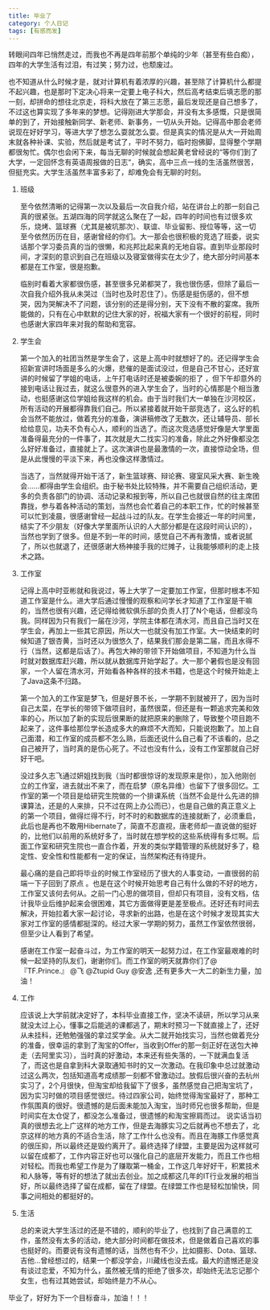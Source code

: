 ```yaml
---
title: 毕业了
category: 个人日记
tags: [有感而发]
---
```


转眼间四年已悄然走过，而我也不再是四年前那个单纯的少年（甚至有些白痴），四年的大学生活有过泪，有过笑；努力过，也颓废过。  

也不知道从什么时候才是，就对计算机有着浓厚的兴趣，甚至除了计算机什么都提不起兴趣，也是那时下定决心将来一定要上电子科大，然后高考结束后填志愿的那一刻，却拼命的想往北京走，将科大放在了第三志愿，最后发现还是自己想多了，不过这也算实现了多年来的梦想。记得刚进大学那会，并没有太多感慨，只是很简单的到了，开始接触新同学、新老师、新事务，一切从头开始。记得高中那会老师说现在好好学习，等进大学了想怎么耍就怎么耍。但是真实的情况是从大一开始周末就各种补课、实验，然后就是考试了，平时不努力，临时抱佛脚，显得整个学期都很匆忙。偶尔也会闲下来，每当无聊的时候就会想起黄老曾经说的“等你们到了大学，一定回怀念有英语周报做的日志“，确实，高中三点一线的生活虽然很苦，但挺充实。大学生活虽然丰富多彩了，却难免会有无聊的时刻。


1. 班级

    至今依然清晰的记得第一次以及最后一次自我介绍，站在讲台上的那一刻自己真的很紧张。五湖四海的同学就这么聚在了一起，四年的时间也有过很多欢乐，烧烤、篮球赛（尤其是被坑那次）、联谊、毕业留影、授位等等，这一切至今依然历历在目，感谢曾经的你们。大一那会也很积极的竞选了班委，说实话那个学习委员真的当的很懒，和兆邦比起来真的无地自容。直到毕业那段时间，才深刻的意识到自己在班级以及寝室做得实在太少了，绝大部分时间基本都是在工作室，很是抱歉。

    临别时看着大家都很伤感，甚至很多兄弟都哭了，我也很伤感，但除了最后一次自我介绍外我从未哭过（当时也及时忍住了）。伤感是挺伤感的，但不想哭，因为哭解决不了问题，该分别的还是得分别，天下没有不散的宴席。我所能做的，只有在心中默默的记住大家的好，祝福大家有一个很好的前程，同时也感谢大家四年来对我的帮助和宽容。

2. 学生会

    第一个加入的社团当然是学生会了，这是上高中时就想好了的。还记得学生会招新宣讲时场面是多么的火爆，悲催的是面试没过，但是自己不甘心，还好宣讲的时候留了学姐的电话，上午打电话时还是被委婉的拒了 ，但下午却意外的接到电话让我过去，就这么很意外的进入学生会了，当时的心情那是个相当激动，也挺感谢这位学姐给我这样的机会。由于当时我们大一单独在沙河校区，所有活动的开展都得靠我们自己。所以紧接着就开始干部竞选了，这么好的机会当然不能放过，做着充分的准备，演讲稿修改了无数次，还让辅导员、部长给给意见，功夫不负有心人，顺利的当选了。而这次竞选感觉好像是大学里面准备得最充分的一件事了，其次就是大二找实习的准备，除此之外好像都没怎么好好准备过，直接就上了。这次演讲也是最激情的一次，直接惊动全场，但是从此慢慢的平淡下来，再也没像这样激情过。

    当选了，当然就得开始干活了，新生篮球赛、辩论赛、寝室风采大赛、新生晚会……都得由学生会组织。由于秘书处比较特殊，并不需要自己组织活动，更多的负责各部门的协调、活动记录和报到等，所以自己也就很自然的往主席团靠拢，参与着各种活动的策划，当然也会忙着自己的本职工作，忙的时候甚至可以忙到凌晨，很感谢曾经一起战斗过的队友。在学生会接近一年的时间里，结实了不少朋友（好像大学里面所认识的人大部分都是在这段时间认识的），当然也学到了很多。但是不到一年的时间，感觉自己不再有激情，或者说腻了，所以也就退了，还很感谢大杨神接手我的烂摊子，让我能够顺利的走上技术之路。

3. 工作室

    记得上高中时亚彬就和我说过，等上大学了一定要加工作室，但那时根本不知道工作室是什么。进大学后通过慢慢的观察和问学长才知道了工作室是干嘛的，当然也很有兴趣，还记得给微软俱乐部的负责人打了N个电话，但都没鸟我。同样因为只有我们一届在沙河，学院主体都在清水河，而且自己当时又在学生会，再加上一些其它原因，所以大一也就没有加工作室。大一快结束的时候知道了银杏黄，当时还以为很悠久了，结果我们那会是第二届，而且水得不行（当然，这都是后话了）。再包大神的带领下开始做项目，不知道为什么当时就对数据库赶兴趣，所以就从数据库开始学起了。大一那个暑假也是没有回家，一个人留在清水河，开始看各种各样的技术书籍，也是这个时候开始走上了Java这条不归路。

    第一个加入的工作室是梦飞，但是好景不长，一学期不到就被开了，因为当时自己太菜，在学长的带领下做项目时，虽然很菜，但还是有一颗追求完美和效率的心，所以加了新的实现后很果断的就把原来的删除了，导致整个项目跑不起来了，这件事给那位学长造成多大的麻烦不大而知，只能说抱歉了。加上自己面潜，和工作室的成员都不怎么熟，后面还说什么自己看了不该看的，总之自己被开了，当时真的是伤心死了。不过也没有什么，没有工作室那就自己好好干吧。

    没过多久志飞通过妍姐找到我（当时都很惊讶的发现原来是你），加入他刚创立的工作室，进去就出不来了，而在启梦（原名异维）也留下了很多回忆。工作室的第一个项目是给研究生院做的一个排课系统（当然不会是什么先进的排课算法，还是的人来排，只不过在网上办公而已），也是自己做的真正意义上的第一个项目，做得烂得不行，时不时的和数据库的连接就断了，必须重启，此后也是再也不敢用Hibernate了，简直不忍直视，唐老师却一直说做的挺好的，比他们以前用的系统好多了，当时就在想学校的这些系统得有多烂啊。后面工作室和研究生院也一直合作着，开发的类似学籍管理的系统就好多了，稳定性、安全性和性能都有一定的保证，当然架构还有待提升。

    最心痛的是自己即将毕业的时候工作室经历了很大的人事变动，一直很弱的前端一下子回到了原点 。也是在这个时候开始思考自己有什么做的不好的地方，工作室又该何去何从。之前一门心思的做项目，但却只有项目，没有文档，估计我毕业后维护起来会很困难，其它方面做得更是差至极点。还好还有时间去解决，开始拉着大家一起讨论，寻求新的出路，也是在这个时候才发现其实大家对工作室的感情都挺深的。经过大家一学期的努力，虽然工作室依然很弱，但至少让人看到了希望。

    感谢在工作室一起奋斗过，为工作室的明天一起努力过，在工作室最艰难的时候一起坚持的队友们，谢谢你们。而工作室的明天就靠你们了@『TF.Prince.』 @飞 @Ztupid Guy @安逸 ,还有更多大一大二的新生力量，加油！ 

4. 工作 

    应该说上大学前就决定好了，本科毕业直接工作，坚决不读研，所以学习从来就没太过上心，懂事之后能逃的课都逃了，期末时预习一下就直接上了，还好从未挂科，还勉勉强强的拿过奖学金。从大二就开始找实习，当然也做着充分的准备，很幸运的拿到了淘宝的Offer，当收到Offer的那一刻正好在送包大神走（去阿里实习），当时真的好激动，本来还有些失落的，一下就满血复活了，而这也是自拿到科大录取通知书时的又一次激动。在我印象中总过就激动过这么两次，包括知道高考成绩那一刻都不曾激动过。放假后很兴奋的去杭州实习了，2个月很快，但淘宝却给我留下了很多，虽然感觉自己把淘宝坑了，因为实习时做的项目感觉很烂。待过四家公司，始终觉得淘宝最好了，那种工作氛围真的很好。很遗憾的是后面未能加入淘宝，当时师兄也很多帮助，但是时间实在太仓促了，都没怎么准备过，很遗憾的和淘宝擦肩而过。
说实话当初真的很想去北上广这样的地方工作，但是去海豚实习之后就再也不想去了，北京这样的地方真的不适合生活，除了工作什么也没有。而且在海豚工作感觉真的很压抑，所以最终还是毁约离开了。最终选择了绿盟，主要是因为这样就可以留在成都了，工作内容正好也可以强化自己的底层开发能力，而且工作也相对轻松。而我也希望工作是为了赚取第一桶金，工作这几年好好干，积累技术和人脉等，等有好的想法了就出去创业。加之成都这几年的IT行业发展的相当好，所以最终选择了留在成都，留在了绿盟。在绿盟工作也是轻松加愉快，同事之间相处的都挺好的。

5. 生活

    总的来说大学生活过的还是不错的，顺利的毕业了，也找到了自己满意的工作，虽然没有太多的活动，绝大部分时间都在做技术，但是做着自己喜欢的事也挺好的。而要说有没有遗憾的话，当然也有不少，比如摄影、Dota、篮球、吉他...曾经想过的，结果一个都没学会，川藏线也没去成。最大的遗憾还是没有谈过恋爱，不知为什么，虽然被无情的拒绝了很多次，却始终无法忘记那个女生，也有过其她尝试，却始终是力不从心。

毕业了，好好为下一个目标奋斗，加油！！！
